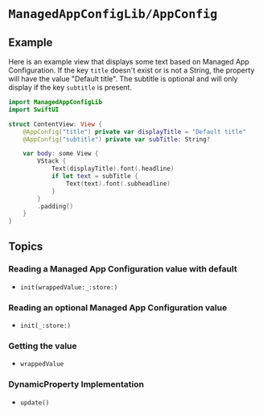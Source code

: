 # ``ManagedAppConfigLib/AppConfig``

## Example

Here is an example view that displays some text based on Managed App Configuration.  If the
key `title` doesn't exist or is not a String, the property will have the value "Default title".
The subtitle is optional and will only display if the key `subtitle` is present.

```swift
import ManagedAppConfigLib
import SwiftUI

struct ContentView: View {
    @AppConfig("title") private var displayTitle = "Default title"
    @AppConfig("subtitle") private var subTitle: String?

    var body: some View {
        VStack {
            Text(displayTitle).font(.headline)
            if let text = subTitle {
                Text(text).font(.subheadline)
            }
        }
        .padding()
    }
}
```

## Topics

### Reading a Managed App Configuration value with default

- ``init(wrappedValue:_:store:)``

### Reading an optional Managed App Configuration value

- ``init(_:store:)``

### Getting the value

- ``wrappedValue``

### DynamicProperty Implementation

- ``update()``
